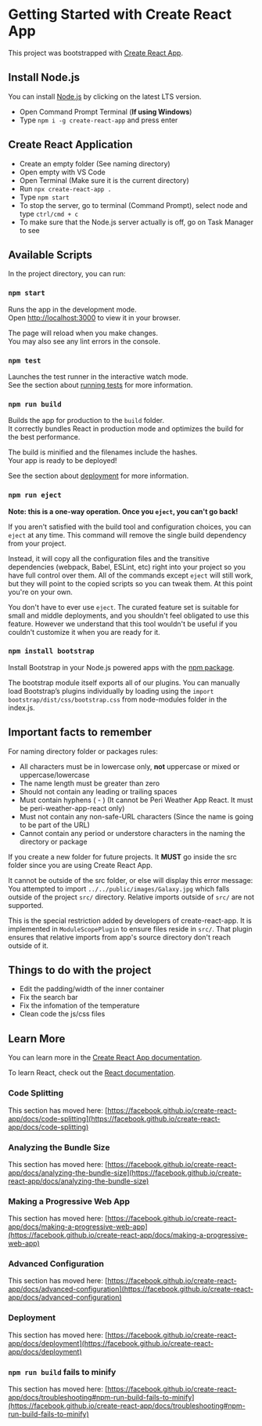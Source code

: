 # Getting Started with Create React App

This project was bootstrapped with [Create React App](https://github.com/facebook/create-react-app).

## Install Node.js

You can install [Node.js](https://nodejs.org/en/) by clicking on the latest LTS version.
- Open Command Prompt Terminal (**If using Windows**)
- Type `npm i -g create-react-app` and press enter

## Create React Application
- Create an empty folder (See naming directory)
- Open empty with VS Code
- Open Terminal (Make sure it is the current directory)
- Run `npx create-react-app .`
- Type `npm start`
- To stop the server, go to terminal (Command Prompt), select node and type `ctrl/cmd + c`
- To make sure that the Node.js server actually is off, go on Task Manager to see

## Available Scripts

In the project directory, you can run:

### `npm start`

Runs the app in the development mode.\
Open [http://localhost:3000](http://localhost:3000) to view it in your browser.

The page will reload when you make changes.\
You may also see any lint errors in the console.

### `npm test`

Launches the test runner in the interactive watch mode.\
See the section about [running tests](https://facebook.github.io/create-react-app/docs/running-tests) for more information.

### `npm run build`

Builds the app for production to the `build` folder.\
It correctly bundles React in production mode and optimizes the build for the best performance.

The build is minified and the filenames include the hashes.\
Your app is ready to be deployed!

See the section about [deployment](https://facebook.github.io/create-react-app/docs/deployment) for more information.

### `npm run eject`

**Note: this is a one-way operation. Once you `eject`, you can't go back!**

If you aren't satisfied with the build tool and configuration choices, you can `eject` at any time. This command will remove the single build dependency from your project.

Instead, it will copy all the configuration files and the transitive dependencies (webpack, Babel, ESLint, etc) right into your project so you have full control over them. All of the commands except `eject` will still work, but they will point to the copied scripts so you can tweak them. At this point you're on your own.

You don't have to ever use `eject`. The curated feature set is suitable for small and middle deployments, and you shouldn't feel obligated to use this feature. However we understand that this tool wouldn't be useful if you couldn't customize it when you are ready for it.


### `npm install bootstrap`

Install Bootstrap in your Node.js powered apps with the [npm package](https://www.npmjs.com/package/bootstrap).

The bootstrap module itself exports all of our plugins. You can manually load Bootstrap’s plugins individually by loading using the `import bootstrap/dist/css/bootstrap.css` from node-modules folder in the index.js.

## Important facts to remember

For naming directory folder or packages rules:
- All characters must be in lowercase only, **not** uppercase or mixed or uppercase/lowercase
- The name length must be greater than zero
- Should not contain any leading or trailing spaces 
- Must contain hyphens ( - ) (It cannot be Peri Weather App React. It must be peri-weather-app-react only)
- Must not contain any non-safe-URL characters (Since the name is going to be part of the URL)
- Cannot contain any period or understore characters in the naming the directory or package

If you create a new folder for future projects. It **MUST** go inside the src folder since you are using Create React App. 

It cannot be outside of the src folder, or else will display this error message: You attempted to import `../../public/images/Galaxy.jpg` which falls outside of the project `src/` directory. Relative imports outside of `src/` are not supported. 

This is the special restriction added by developers of create-react-app. It is implemented in `ModuleScopePlugin` to ensure files reside in `src/`. That plugin ensures that relative imports from app's source directory don't reach outside of it.

## Things to do with the project
- Edit the padding/width of the inner container
- Fix the search bar
- Fix the infomation of the temperature
- Clean code the js/css files

## Learn More

You can learn more in the [Create React App documentation](https://facebook.github.io/create-react-app/docs/getting-started).

To learn React, check out the [React documentation](https://reactjs.org/).

### Code Splitting

This section has moved here: [https://facebook.github.io/create-react-app/docs/code-splitting](https://facebook.github.io/create-react-app/docs/code-splitting)

### Analyzing the Bundle Size

This section has moved here: [https://facebook.github.io/create-react-app/docs/analyzing-the-bundle-size](https://facebook.github.io/create-react-app/docs/analyzing-the-bundle-size)

### Making a Progressive Web App

This section has moved here: [https://facebook.github.io/create-react-app/docs/making-a-progressive-web-app](https://facebook.github.io/create-react-app/docs/making-a-progressive-web-app)

### Advanced Configuration

This section has moved here: [https://facebook.github.io/create-react-app/docs/advanced-configuration](https://facebook.github.io/create-react-app/docs/advanced-configuration)

### Deployment

This section has moved here: [https://facebook.github.io/create-react-app/docs/deployment](https://facebook.github.io/create-react-app/docs/deployment)

### `npm run build` fails to minify

This section has moved here: [https://facebook.github.io/create-react-app/docs/troubleshooting#npm-run-build-fails-to-minify](https://facebook.github.io/create-react-app/docs/troubleshooting#npm-run-build-fails-to-minify)
